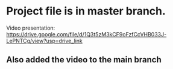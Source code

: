 # Project file is in master branch.
Video presentation:
https://drive.google.com/file/d/1Q3t5zM3kCF9oFzfCcVHB033J-LePNTCg/view?usp=drive_link
## Also added the video to the main branch

